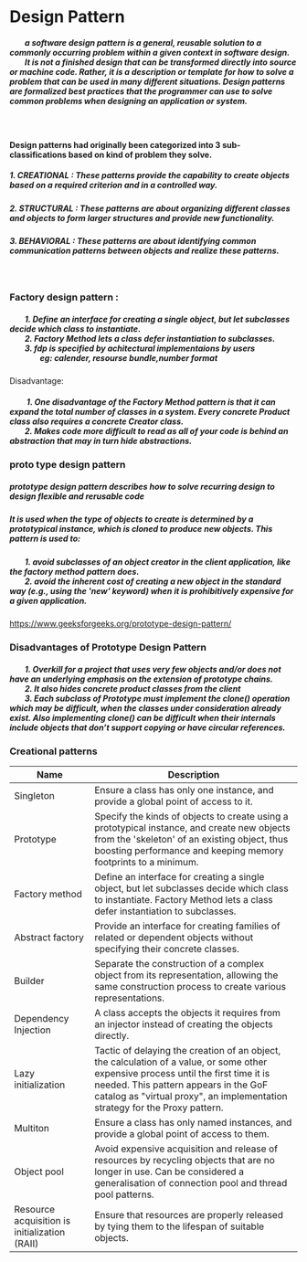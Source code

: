  
 # Design Pattern
 
 ##### &nbsp;&nbsp;&nbsp;&nbsp;&nbsp;&nbsp;&nbsp;&nbsp;a software design pattern is a general, reusable solution to a commonly occurring problem within a given context in software design. <br>&nbsp;&nbsp;&nbsp;&nbsp;&nbsp;&nbsp;&nbsp;&nbsp;It is not a finished design that can be transformed directly into source or machine code. Rather, it is a description or template for how to solve a problem that can be used in many different situations. Design patterns are formalized best practices that the programmer can use to solve common problems when designing an application or system.

<br>

 #### Design patterns had originally been categorized into 3 sub-classifications based on kind of problem they solve.<br/> 
##### 1. **CREATIONAL :** These patterns provide the capability to create objects based on a required criterion and in a controlled way. 
##### 2. **STRUCTURAL :** These patterns are about organizing different classes and objects to form larger structures and provide new functionality. 
##### 3. **BEHAVIORAL :** These patterns are about identifying common communication patterns between objects and realize these patterns.

<br> 

### **Factory design pattern :**
##### &nbsp;&nbsp;&nbsp;&nbsp;&nbsp;&nbsp;&nbsp;&nbsp;1. Define an interface for creating a single object, but let subclasses decide which class to instantiate.<br>&nbsp;&nbsp;&nbsp;&nbsp;&nbsp;&nbsp;&nbsp;&nbsp;2. Factory Method lets a class defer instantiation to subclasses.<br>&nbsp;&nbsp;&nbsp;&nbsp;&nbsp;&nbsp;&nbsp;&nbsp;3. fdp is specified by achitectural implementaions by users<br>&nbsp;&nbsp;&nbsp;&nbsp;&nbsp;&nbsp;&nbsp;&nbsp;&nbsp;&nbsp;&nbsp;&nbsp;&nbsp;&nbsp;&nbsp;&nbsp;eg: calender, resourse bundle,number format 

Disadvantage:<br>
#####  &nbsp;&nbsp;&nbsp;&nbsp;&nbsp;&nbsp;&nbsp;&nbsp; 1. One disadvantage of the Factory Method pattern is that it can expand the total number of classes in a system. Every concrete Product class also requires a concrete Creator class.<br>&nbsp;&nbsp;&nbsp;&nbsp;&nbsp;&nbsp;&nbsp;&nbsp;2. Makes code more difficult to read as all of your code is behind an abstraction that may in turn hide abstractions.




### **proto type design pattern**
##### prototype design pattern describes how to solve recurring design to design flexible and rerusable code

##### It is used when the type of objects to create is determined by a prototypical instance, which is cloned to produce new objects. This pattern is used to:

##### &nbsp;&nbsp;&nbsp;&nbsp;&nbsp;&nbsp;&nbsp;&nbsp;1. avoid subclasses of an object creator in the client application, like the factory method pattern does.<br>&nbsp;&nbsp;&nbsp;&nbsp;&nbsp;&nbsp;&nbsp;&nbsp;2. avoid the inherent cost of creating a new object in the standard way (e.g., using the 'new' keyword) when it is prohibitively expensive for a given application.

https://www.geeksforgeeks.org/prototype-design-pattern/

### Disadvantages of Prototype Design Pattern

##### &nbsp;&nbsp;&nbsp;&nbsp;&nbsp;&nbsp;&nbsp;&nbsp;1. Overkill for a project that uses very few objects and/or does not have an underlying emphasis on the extension of prototype chains.<br>&nbsp;&nbsp;&nbsp;&nbsp;&nbsp;&nbsp;&nbsp;&nbsp;2. It also hides concrete product classes from the client<br>&nbsp;&nbsp;&nbsp;&nbsp;&nbsp;&nbsp;&nbsp;&nbsp;3. Each subclass of Prototype must implement the clone() operation which may be difficult, when the classes under consideration already exist. Also implementing clone() can be difficult when their internals include objects that don’t support copying or have circular references.













### **Creational patterns**

|Name      |Description |
|----------|-----------|
|Singleton	|Ensure a class has only one instance, and provide a global point of access to it.|
|Prototype	|Specify the kinds of objects to create using a prototypical instance, and create new objects from the 'skeleton' of an existing object, thus boosting performance and keeping memory footprints to a minimum.|
|Factory method	|Define an interface for creating a single object, but let subclasses decide which class to instantiate. Factory Method lets a class defer instantiation to subclasses.|
|Abstract factory|	Provide an interface for creating families of related or dependent objects without specifying their concrete classes.|
|Builder	|Separate the construction of a complex object from its representation, allowing the same construction process to create various representations.|
|Dependency Injection	|A class accepts the objects it requires from an injector instead of creating the objects directly.|
|Lazy initialization	|Tactic of delaying the creation of an object, the calculation of a value, or some other expensive process until the first time it is needed. This pattern appears in the GoF catalog as "virtual proxy", an implementation strategy for the Proxy pattern.|
|Multiton	|Ensure a class has only named instances, and provide a global point of access to them.|
|Object pool	|Avoid expensive acquisition and release of resources by recycling objects that are no longer in use. Can be considered a generalisation of connection pool and thread pool patterns.|
|Resource acquisition is initialization (RAII)|	Ensure that resources are properly released by tying them to the lifespan of suitable objects.|
